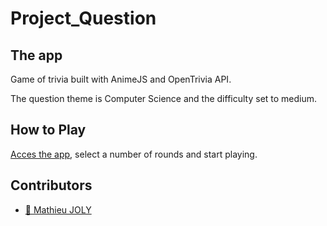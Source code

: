 # Project_Question

## The app

Game of trivia built with AnimeJS and OpenTrivia API.

The question theme is Computer Science and the difficulty set to medium.

## How to Play

[Acces the app](https://github.com/mathieu-superpose/Project_Question/), select a number of rounds and start playing.
 
## Contributors

- [:seedling: Mathieu JOLY](https://github.com/mathieu-superpose)
